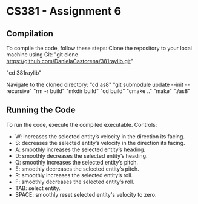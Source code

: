 # CS381 - Assignment 6

## Compilation
To compile the code, follow these steps:
Clone the repository to your local machine using Git:
"git clone https://github.com/DanielaCastorena/381raylib.git"

"cd 381raylib"

Navigate to the cloned directory:
"cd as8"
"git submodule update --init --recursive"
"rm -r build"
"mkdir build"
"cd build"
"cmake .."
"make"
"./as8"


## Running the Code
To run the code, execute the compiled executable. Controls:
- W: increases the selected entity’s velocity in the direction its facing.
- S: decreases the selected entity’s velocity in the direction its facing.
- A: smoothly increases the selected entity’s heading.
- D: smoothly decreases the selected entity’s heading.
- Q: smoothly increases the selected entity’s pitch.
- E: smoothly decreases the selected entity’s pitch. 
- R: smoothly increases the selected entity’s roll. 
- F: smoothly decreases the selected entity’s roll.
- TAB: select entity.
- SPACE: smoothly reset selected entity's velocity to zero.

